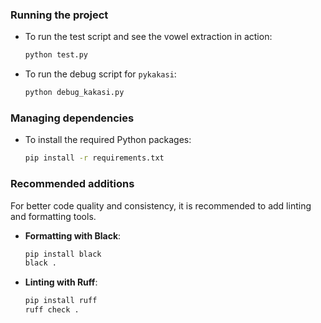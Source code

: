 ### Running the project

- To run the test script and see the vowel extraction in action:
  ```bash
  python test.py
  ```

- To run the debug script for `pykakasi`:
  ```bash
  python debug_kakasi.py
  ```

### Managing dependencies

- To install the required Python packages:
  ```bash
  pip install -r requirements.txt
  ```

### Recommended additions

For better code quality and consistency, it is recommended to add linting and formatting tools.

- **Formatting with Black**:
  ```bash
  pip install black
  black .
  ```

- **Linting with Ruff**:
  ```bash
  pip install ruff
  ruff check .
  ```